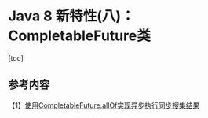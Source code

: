 # Java 8 新特性(八)：CompletableFuture类

[toc]



## 参考内容

【1】[使用CompletableFuture.allOf实现异步执行同步搜集结果](https://blog.csdn.net/teachy/article/details/104971814)